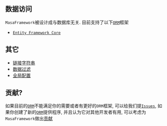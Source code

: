 ## 数据访问

`MasaFramework`被设计成与数据库无关. 目前支持了以下[`ORM`](http://c.biancheng.net/hibernate/orm.html)框架

* [`Entity Framework Core`](/framework/building-blocks/data/orm-efcore)

## 其它

* [链接字符串](/framework/building-blocks/data/connection-strings)
* [数据过滤](/framework/building-blocks/data/data-filter)
* [全局配置](/framework/building-blocks/data/global-configuration)

## 贡献?

如果目前的[`ORM`](http://c.biancheng.net/hibernate/orm.html)不能满足你的需要或者有更好的`ORM`框架, 可以给我们提[`Issues`](/framework/contribution/issues), 如果你创建了新的[`ORM`](http://c.biancheng.net/hibernate/orm.html)提供程序, 并且认为它对其他开发者有用, 可以考虑为`MasaFramework`做出[贡献](/framework/contribution/pr)